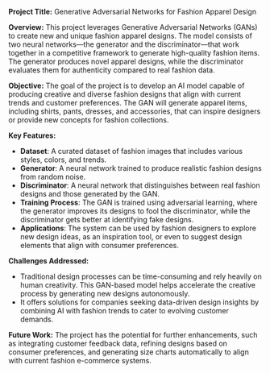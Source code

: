   
**Project Title:** Generative Adversarial Networks for Fashion Apparel Design

**Overview:**
This project leverages Generative Adversarial Networks (GANs) to create new and unique fashion apparel designs. The model consists of two neural networks—the generator and the discriminator—that work together in a competitive framework to generate high-quality fashion items. The generator produces novel apparel designs, while the discriminator evaluates them for authenticity compared to real fashion data.

**Objective:**
The goal of the project is to develop an AI model capable of producing creative and diverse fashion designs that align with current trends and customer preferences. The GAN will generate apparel items, including shirts, pants, dresses, and accessories, that can inspire designers or provide new concepts for fashion collections.

**Key Features:**
- **Dataset**: A curated dataset of fashion images that includes various styles, colors, and trends.
- **Generator**: A neural network trained to produce realistic fashion designs from random noise.
- **Discriminator**: A neural network that distinguishes between real fashion designs and those generated by the GAN.
- **Training Process**: The GAN is trained using adversarial learning, where the generator improves its designs to fool the discriminator, while the discriminator gets better at identifying fake designs.
- **Applications**: The system can be used by fashion designers to explore new design ideas, as an inspiration tool, or even to suggest design elements that align with consumer preferences.

**Challenges Addressed:**
- Traditional design processes can be time-consuming and rely heavily on human creativity. This GAN-based model helps accelerate the creative process by generating new designs autonomously.
- It offers solutions for companies seeking data-driven design insights by combining AI with fashion trends to cater to evolving customer demands.

**Future Work:**
The project has the potential for further enhancements, such as integrating customer feedback data, refining designs based on consumer preferences, and generating size charts automatically to align with current fashion e-commerce systems.

 

